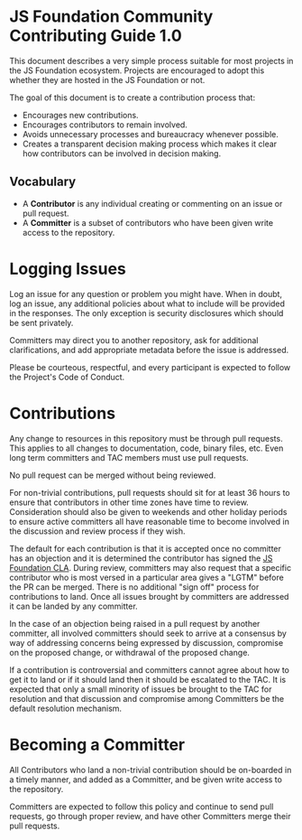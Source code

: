 # JS Foundation Community Contributing Guide 1.0

This document describes a very simple process suitable for most projects in the
JS Foundation ecosystem. Projects are encouraged to adopt this whether they
are hosted in the JS Foundation or not.

The goal of this document is to create a contribution process that:

* Encourages new contributions.
* Encourages contributors to remain involved.
* Avoids unnecessary processes and bureaucracy whenever possible.
* Creates a transparent decision making process which makes it clear how
contributors can be involved in decision making.

## Vocabulary

* A **Contributor** is any individual creating or commenting on an issue or pull
request.
* A **Committer** is a subset of contributors who have been given write
access to the repository.

# Logging Issues

Log an issue for any question or problem you might have. When in doubt, log an
issue, any additional policies about what to include will be provided in the
responses. The only exception is security disclosures which should be sent
privately.

Committers may direct you to another repository, ask for additional
clarifications, and add appropriate metadata before the issue is addressed.

Please be courteous, respectful, and every participant is expected to follow the
Project's Code of Conduct.

# Contributions

Any change to resources in this repository must be through pull requests. This
applies to all changes to documentation, code, binary files, etc. Even long term
committers and TAC members must use pull requests.

No pull request can be merged without being reviewed.

For non-trivial contributions, pull requests should sit for at least 36 hours to
ensure that contributors in other time zones have time to review. Consideration
should also be given to weekends and other holiday periods to ensure active
committers all have reasonable time to become involved in the discussion and
review process if they wish.

The default for each contribution is that it is accepted once no committer has
an objection and it is determined the contributor has signed the
[JS Foundation CLA][]. During review, committers may also request that a
specific contributor who is most versed in a particular area gives a "LGTM"
before the PR can be merged. There is no additional "sign off" process for
contributions to land. Once all issues brought by committers are addressed it
can be landed by any committer.

In the case of an objection being raised in a pull request by another committer,
all involved committers should seek to arrive at a consensus by way of
addressing concerns being expressed by discussion, compromise on the proposed
change, or withdrawal of the proposed change.

If a contribution is controversial and committers cannot agree about how to get
it to land or if it should land then it should be escalated to the TAC. It is
expected that only a small minority of issues be brought to the TAC for
resolution and that discussion and compromise among Committers be the default
resolution mechanism.

# Becoming a Committer

All Contributors who land a non-trivial contribution should be on-boarded in a
timely manner, and added as a Committer, and be given write access to the
repository.

Committers are expected to follow this policy and continue to send pull
requests, go through proper review, and have other Committers merge their pull
requests.

[JS Foundation CLA]: https://js.foundation/CLA/
